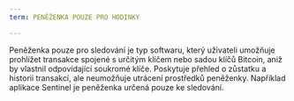 ```yaml
---
term: PENĚŽENKA POUZE PRO HODINKY

---
```

Peněženka pouze pro sledování je typ softwaru, který uživateli umožňuje prohlížet transakce spojené s určitým klíčem nebo sadou klíčů Bitcoin, aniž by vlastnil odpovídající soukromé klíče. Poskytuje přehled o zůstatku a historii transakcí, ale neumožňuje utrácení prostředků peněženky. Například aplikace Sentinel je peněženka určená pouze ke sledování.